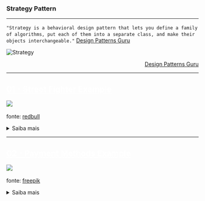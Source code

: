 ### Strategy Pattern
---

`"Strategy is a behavioral design pattern that lets you define a family of algorithms, put each of them into a separate class, and make their objects interchangeable."` [Design Patterns Guru](https://refactoring.guru/design-patterns/strategy)

![Strategy](https://refactoring.guru/images/patterns/diagrams/strategy/structure.png)
<div align="right">

[Design Patterns Guru](https://refactoring.guru/design-patterns/strategy)

</div>

---
## <a href="./01-example-street-fighter" style="color:white;">01 - Street Fighter Example</a>

<img src="https://img.redbull.com/images/c_crop,x_0,y_0,h_720,w_1280/c_fill,w_910,h_512/q_auto,f_auto/redbullcom/2017/05/26/f54674bf-425f-489a-9e9a-b4c899d03ad8/ultra-street-fighter-2-character-selection-screen" width="250">

fonte: [redbull](https://www.redbull.com/int-en/ultra-street-fighter-2-tips-and-tricks)

<details>
<summary>
Saiba mais
</summary>

Nesse exemplo, é possível observar o padrão _Strategy_ sendo utilizado em mais de um cenário.

O Padrão Strategy é utilizado para tornar intercambiável o uso das classes concretas `Akuma` e `Balrog` (nossos players) na chamada do método `askForStoryPlayer` da classe `Narrator`.

Cada classe que implementa `IPlayer` sabe como carregar e compartilhar sua própria história.

Em uma partida, havendo um `Narrator`, é possível solicitar que ele conte a história de um dos `FightPlayers` que estão no jogo.

Como cada `Player` tem sua própria história para contar e o `Narrator` não deve ser responsável por conhecer cada uma das histórias, apenas a que ele foi solicitado para contar, e nem carregá-las, utilizando o padrão _Strategy_ é possível que seja solicitado ao `Narrator` para contar a história de qualquer `Player`do jogo que respeite a interface `IPlayer`.

Mais detalhes no Diagrama a seguir:

<img src="./01-example-street-fighter//images/streetFighterDgr.png" width="250">

Como os players sabem atacar e produzir dano nos oponentes uma ideia futura é construir um sistema de batalha.

Também há possibilidade de construir uma Web API para desenvolvimento de um Game integrado a uma aplicação front end.

Mais informações sobre o que cada _ator_ é capaz de fazer podem ser facilmente encontradas no descritivo de cada teste de unidade e integração.

#### Coverage

#### 100%

![coverage](./01-example-street-fighter/images/coverage.png)


</details>

---
## <a href="./01-example-street-fighter" style="color:white;">02 - Payment Methods Example</a>

<img src="https://img.freepik.com/free-photo/close-up-customer-paying-by-credit-card_329181-2048.jpg?w=740&t=st=1666301329~exp=1666301929~hmac=89cbb2341b51f19f9b22c5e013b0b90a3f097bbe4bb164b05e2755b7665ba995" width="250"/>

fonte: [freepik](https://www.freepik.com/free-photo/close-up-customer-paying-by-credit-card_10896159.htm#query=payment&position=21&from_view=search&track=sph)

<details>
<summary>
Saiba mais
</summary>


</details>